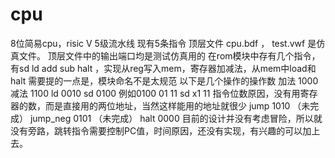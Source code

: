 # cpu
8位简易cpu，risic V 5级流水线 现有5条指令 
顶层文件 cpu.bdf ， test.vwf 是仿真文件。
顶层文件中的输出端口均是测试仿真用的
在rom模块中存有几个指令，有sd ld add sub halt ，实现从reg写入mem，寄存器加减法，从mem中load和halt
需要提的一点是，模块命名不是太规范
以下是几个操作的操作数
加法   1000
减法   1100
ld   0010
sd  0100      例如0100 01 11    sd x1 11   指令位数原因，没有用寄存器的数，而是直接用的两位地址，当然这样能用的地址就很少
jump  1010  （未完成）
jump_neg  0101  （未完成）
halt   0000
目前的设计并没有考虑冒险，所以就没有旁路，跳转指令需要控制PC值，时间原因，还没有实现，有兴趣的可以加上去。
